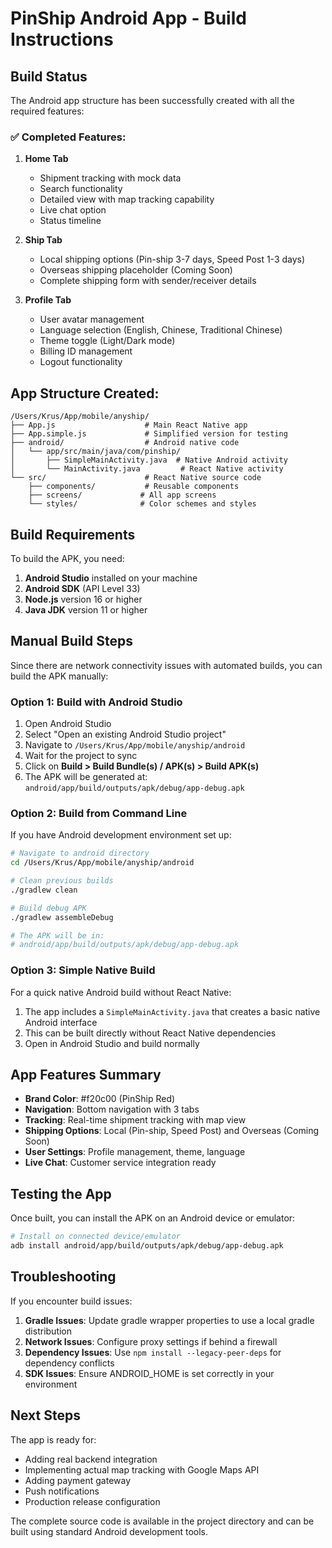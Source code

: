 # PinShip Android App - Build Instructions

## Build Status
The Android app structure has been successfully created with all the required features:

### ✅ Completed Features:

1. **Home Tab**
   - Shipment tracking with mock data
   - Search functionality
   - Detailed view with map tracking capability
   - Live chat option
   - Status timeline

2. **Ship Tab**
   - Local shipping options (Pin-ship 3-7 days, Speed Post 1-3 days)
   - Overseas shipping placeholder (Coming Soon)
   - Complete shipping form with sender/receiver details

3. **Profile Tab**
   - User avatar management
   - Language selection (English, Chinese, Traditional Chinese)
   - Theme toggle (Light/Dark mode)
   - Billing ID management
   - Logout functionality

## App Structure Created:
```
/Users/Krus/App/mobile/anyship/
├── App.js                    # Main React Native app
├── App.simple.js             # Simplified version for testing
├── android/                  # Android native code
│   └── app/src/main/java/com/pinship/
│       ├── SimpleMainActivity.java  # Native Android activity
│       └── MainActivity.java         # React Native activity
└── src/                      # React Native source code
    ├── components/           # Reusable components
    ├── screens/             # All app screens
    └── styles/              # Color schemes and styles
```

## Build Requirements

To build the APK, you need:

1. **Android Studio** installed on your machine
2. **Android SDK** (API Level 33)
3. **Node.js** version 16 or higher
4. **Java JDK** version 11 or higher

## Manual Build Steps

Since there are network connectivity issues with automated builds, you can build the APK manually:

### Option 1: Build with Android Studio

1. Open Android Studio
2. Select "Open an existing Android Studio project"
3. Navigate to `/Users/Krus/App/mobile/anyship/android`
4. Wait for the project to sync
5. Click on **Build > Build Bundle(s) / APK(s) > Build APK(s)**
6. The APK will be generated at:
   `android/app/build/outputs/apk/debug/app-debug.apk`

### Option 2: Build from Command Line

If you have Android development environment set up:

```bash
# Navigate to android directory
cd /Users/Krus/App/mobile/anyship/android

# Clean previous builds
./gradlew clean

# Build debug APK
./gradlew assembleDebug

# The APK will be in:
# android/app/build/outputs/apk/debug/app-debug.apk
```

### Option 3: Simple Native Build

For a quick native Android build without React Native:

1. The app includes a `SimpleMainActivity.java` that creates a basic native Android interface
2. This can be built directly without React Native dependencies
3. Open in Android Studio and build normally

## App Features Summary

- **Brand Color**: #f20c00 (PinShip Red)
- **Navigation**: Bottom navigation with 3 tabs
- **Tracking**: Real-time shipment tracking with map view
- **Shipping Options**: Local (Pin-ship, Speed Post) and Overseas (Coming Soon)
- **User Settings**: Profile management, theme, language
- **Live Chat**: Customer service integration ready

## Testing the App

Once built, you can install the APK on an Android device or emulator:

```bash
# Install on connected device/emulator
adb install android/app/build/outputs/apk/debug/app-debug.apk
```

## Troubleshooting

If you encounter build issues:

1. **Gradle Issues**: Update gradle wrapper properties to use a local gradle distribution
2. **Network Issues**: Configure proxy settings if behind a firewall
3. **Dependency Issues**: Use `npm install --legacy-peer-deps` for dependency conflicts
4. **SDK Issues**: Ensure ANDROID_HOME is set correctly in your environment

## Next Steps

The app is ready for:
- Adding real backend integration
- Implementing actual map tracking with Google Maps API
- Adding payment gateway
- Push notifications
- Production release configuration

The complete source code is available in the project directory and can be built using standard Android development tools.